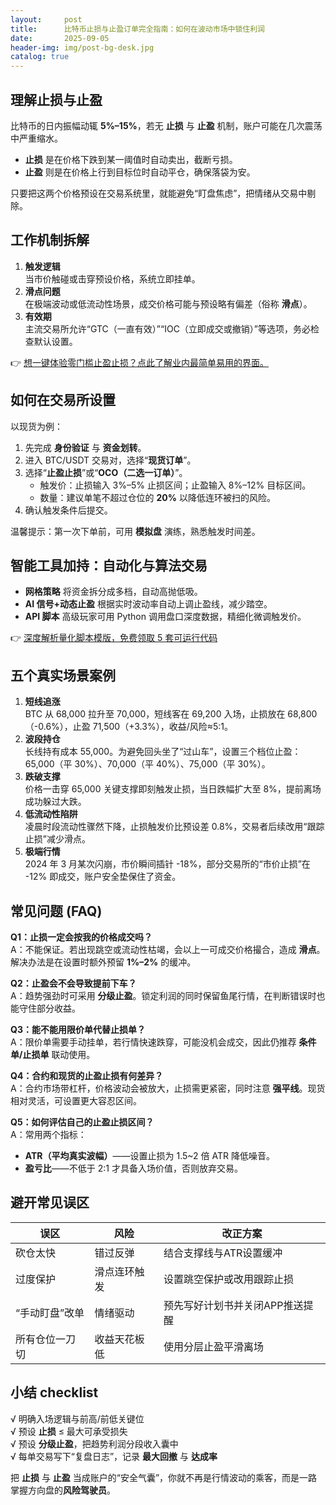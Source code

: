 ```yaml
---
layout:     post
title:      比特币止损与止盈订单完全指南：如何在波动市场中锁住利润
date:       2025-09-05
header-img: img/post-bg-desk.jpg
catalog: true
---
```


## 理解止损与止盈
比特币的日内振幅动辄 **5%–15%**，若无 **止损** 与 **止盈** 机制，账户可能在几次震荡中严重缩水。  
- **止损** 是在价格下跌到某一阈值时自动卖出，截断亏损。  
- **止盈** 则是在价格上行到目标位时自动平仓，确保落袋为安。  

只要把这两个价格预设在交易系统里，就能避免“盯盘焦虑”，把情绪从交易中剔除。

## 工作机制拆解
1. **触发逻辑**  
   当市价触碰或击穿预设价格，系统立即挂单。  
2. **滑点问题**  
   在极端波动或低流动性场景，成交价格可能与预设略有偏差（俗称 **滑点**）。  
3. **有效期**  
   主流交易所允许“GTC（一直有效）”“IOC（立即成交或撤销）”等选项，务必检查默认设置。

👉 [想一键体验零门槛止盈止损？点此了解业内最简单易用的界面。](https://okxdog.com/)

## 如何在交易所设置
以现货为例：  
1. 先完成 **身份验证** 与 **资金划转**。  
2. 进入 BTC/USDT 交易对，选择“**现货订单**”。  
3. 选择“**止盈止损**”或“**OCO（二选一订单）**”。  
   - 触发价：止损输入 3%–5% 止损区间；止盈输入 8%–12% 目标区间。  
   - 数量：建议单笔不超过仓位的 **20%** 以降低连环被扫的风险。  
4. 确认触发条件后提交。  

温馨提示：第一次下单前，可用 **模拟盘** 演练，熟悉触发时间差。

## 智能工具加持：自动化与算法交易
- **网格策略** 将资金拆分成多档，自动高抛低吸。  
- **AI 信号+动态止盈** 根据实时波动率自动上调止盈线，减少踏空。  
- **API 脚本** 高级玩家可用 Python 调用盘口深度数据，精细化微调触发价。  

👉 [深度解析量化脚本模版，免费领取 5 套可运行代码](https://okxdog.com/)

## 五个真实场景案例
1. **短线追涨**  
   BTC 从 68,000 拉升至 70,000，短线客在 69,200 入场，止损放在 68,800（-0.6%），止盈 71,500（+3.3%），收益/风险≈5:1。  
2. **波段持仓**  
   长线持有成本 55,000。为避免回头坐了“过山车”，设置三个档位止盈：65,000（平 30%）、70,000（平 40%）、75,000（平 30%）。  
3. **跌破支撑**  
   价格一击穿 65,000 关键支撑即刻触发止损，当日跌幅扩大至 8%，提前离场成功躲过大跌。  
4. **低流动性陷阱**  
   凌晨时段流动性骤然下降，止损触发价比预设差 0.8%，交易者后续改用“跟踪止损”减少滑点。  
5. **极端行情**  
   2024 年 3 月某次闪崩，市价瞬间插针 -18%，部分交易所的“市价止损”在 -12% 即成交，账户安全垫保住了资金。

## 常见问题 (FAQ)
**Q1：止损一定会按我的价格成交吗？**  
A：不能保证。若出现跳空或流动性枯竭，会以上一可成交价格撮合，造成 **滑点**。解决办法是在设置时额外预留 **1%–2%** 的缓冲。

**Q2：止盈会不会导致提前下车？**  
A：趋势强劲时可采用 **分级止盈**。锁定利润的同时保留鱼尾行情，在判断错误时也能守住部分收益。

**Q3：能不能用限价单代替止损单？**  
A：限价单需要手动挂单，若行情快速跌穿，可能没机会成交，因此仍推荐 **条件单/止损单** 联动使用。

**Q4：合约和现货的止盈止损有何差异？**  
A：合约市场带杠杆，价格波动会被放大，止损需更紧密，同时注意 **强平线**。现货相对灵活，可设置更大容忍区间。

**Q5：如何评估自己的止盈止损区间？**  
A：常用两个指标：  
- **ATR（平均真实波幅）**——设置止损为 1.5~2 倍 ATR 降低噪音。  
- **盈亏比**——不低于 2:1 才具备入场价值，否则放弃交易。

## 避开常见误区
| 误区 | 风险 | 改正方案 |
| --- | --- | --- |
| 砍仓太快 | 错过反弹 | 结合支撑线与ATR设置缓冲 |
| 过度保护 | 滑点连环触发 | 设置跳空保护或改用跟踪止损 |
| “手动盯盘”改单 | 情绪驱动 | 预先写好计划书并关闭APP推送提醒 |
| 所有仓位一刀切 | 收益天花板低 | 使用分层止盈平滑离场 |

## 小结 checklist
√ 明确入场逻辑与前高/前低关键位  
√ 预设 **止损** ≤ 最大可承受损失  
√ 预设 **分级止盈**，把趋势利润分段收入囊中  
√ 每单交易写下“复盘日志”，记录 **最大回撤** 与 **达成率**  

把 **止损** 与 **止盈** 当成账户的“安全气囊”，你就不再是行情波动的乘客，而是一路掌握方向盘的**风险驾驶员**。